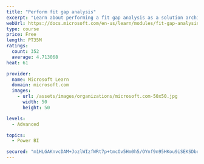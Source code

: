 ```yaml
---
title: "Perform fit gap analysis"
excerpt: "Learn about performing a fit gap analysis as a solution architect for Dynamics 365 and Microsoft Power Platform."
webUrl: https://docs.microsoft.com/en-us/learn/modules/fit-gap-analysis/
type: course
price: Free
length: PT35M
ratings:
  count: 352
  average: 4.713068
heat: 61

provider:
  name: Microsoft Learn
  domain: microsoft.com
  images:
    - url: /assets/images/organizations/microsoft.com-50x50.jpg
      width: 50
      height: 50

levels:
  - Advanced

topics:
  - Power BI

secured: "m1HLGAKnvcDAM+JozlWIzfWRt7p+tmcOv5Hm0h5/OYnf9n95HKou9iSEKSDbryllRpnMP6MCDRfk4F2SKMAwSoyk5fHxRPXHmRbq3vBTAGuYXhboACGZnLz3NQYsjQh47qtNgrqJ4rFjzmu6/zesrYvig1/7r8z8WhS5xq2o6LjU8BZfJvCB6CRth4lbPn+uJShVZGWiT8ytBA4+eFcwdJVGjSIEGhOyaE/ZJK1/qJ29slC2KViJkdvrrLnvjY0dx1NxNGezSZT/6hIlh6vcWuajU1pWdx9T5t3c1S2OrFmhRXsPqY3+e+C3blOFXhKS50XoX/ZrqtRMPEIhW8yEpDQoMbohm4PXrxlJVxoNnRt/nN7QUPTnkWSAqzpVu+K3NQLfFL13uCsB40kwDNsRQw==;03ugfww6xYh1aT0d+jEBgQ=="
---
```


